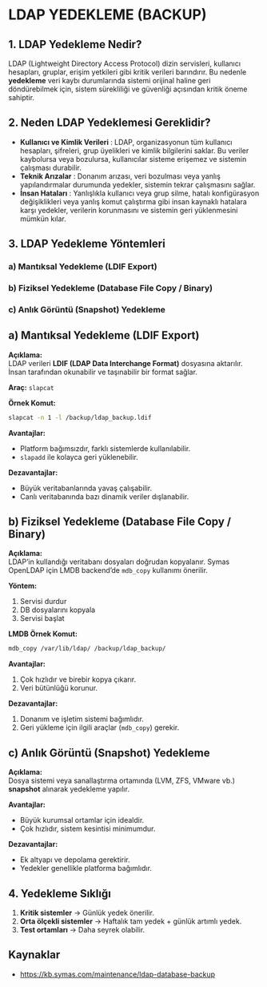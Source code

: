 #  LDAP YEDEKLEME (BACKUP)

## 1. LDAP Yedekleme Nedir?

 LDAP (Lightweight Directory Access Protocol) dizin servisleri, kullanıcı hesapları, gruplar, erişim yetkileri gibi kritik verileri barındırır. Bu nedenle **yedekleme** veri kaybı durumlarında sistemi orijinal haline geri döndürebilmek için, sistem sürekliliği ve güvenliği açısından kritik öneme sahiptir. 
 

 ## 2. Neden LDAP Yedeklemesi Gereklidir?
 - **Kullanıcı ve Kimlik Verileri** : LDAP, organizasyonun tüm kullanıcı hesapları, şifreleri, grup üyelikleri ve kimlik bilgilerini saklar. Bu veriler kaybolursa veya bozulursa, kullanıcılar sisteme erişemez ve sistemin çalışması durabilir.
 - **Teknik Arızalar** : Donanım arızası, veri bozulması veya yanlış yapılandırmalar durumunda yedekler, sistemin tekrar çalışmasını sağlar.
 - **İnsan Hataları** : Yanlışlıkla kullanıcı veya grup silme, hatalı konfigürasyon değişiklikleri veya yanlış komut çalıştırma gibi insan kaynaklı hatalara karşı yedekler, verilerin korunmasını ve sistemin geri yüklenmesini mümkün kılar.


## 3. LDAP Yedekleme Yöntemleri
### a) Mantıksal Yedekleme (LDIF Export)
### b) Fiziksel Yedekleme (Database File Copy / Binary)
### c) Anlık Görüntü (Snapshot) Yedekleme

## a) Mantıksal Yedekleme (LDIF Export)

**Açıklama:**  
LDAP verileri **LDIF (LDAP Data Interchange Format)** dosyasına aktarılır. İnsan tarafından okunabilir ve taşınabilir bir format sağlar.

**Araç:** `slapcat`

**Örnek Komut:**
```bash
slapcat -n 1 -l /backup/ldap_backup.ldif 
```
**Avantajlar:**
- Platform bağımsızdır, farklı sistemlerde kullanılabilir.
- `slapadd` ile kolayca geri yüklenebilir.

**Dezavantajlar:**
- Büyük veritabanlarında yavaş çalışabilir.
- Canlı veritabanında bazı dinamik veriler dışlanabilir.

## b) Fiziksel Yedekleme (Database File Copy / Binary)

**Açıklama:**  
LDAP’in kullandığı veritabanı dosyaları doğrudan kopyalanır. Symas OpenLDAP için LMDB backend’de `mdb_copy` kullanımı önerilir.

**Yöntem:**
1. Servisi durdur
2. DB dosyalarını kopyala
3. Servisi başlat

**LMDB Örnek Komut:**
```bash
mdb_copy /var/lib/ldap/ /backup/ldap_backup/
```

**Avantajlar:**
1. Çok hızlıdır ve birebir kopya çıkarır.
2. Veri bütünlüğü korunur.

**Dezavantajlar:**
1. Donanım ve işletim sistemi bağımlıdır.
2. Geri yükleme için ilgili araçlar (`mdb_copy`) gerekir.

## c) Anlık Görüntü (Snapshot) Yedekleme

**Açıklama:**  
Dosya sistemi veya sanallaştırma ortamında (LVM, ZFS, VMware vb.) **snapshot** alınarak yedekleme yapılır.

**Avantajlar:**
- Büyük kurumsal ortamlar için idealdir.
- Çok hızlıdır, sistem kesintisi minimumdur.

**Dezavantajlar:**
- Ek altyapı ve depolama gerektirir.
- Yedekler genellikle platforma bağımlıdır.

## 4. Yedekleme Sıklığı

1. **Kritik sistemler** → Günlük yedek önerilir.
2. **Orta ölçekli sistemler** → Haftalık tam yedek + günlük artımlı yedek.
3. **Test ortamları** → Daha seyrek olabilir.


## Kaynaklar 
- https://kb.symas.com/maintenance/ldap-database-backup
